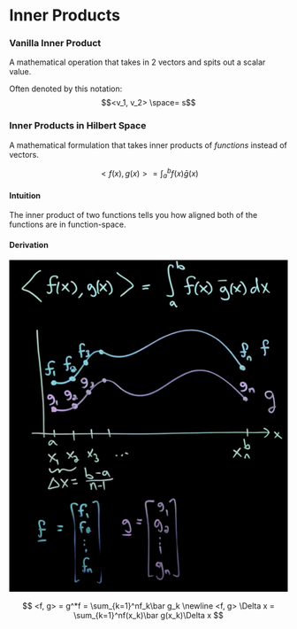 # Inner Products

### Vanilla Inner Product

A mathematical operation that takes in 2 vectors and spits out a scalar value.

Often denoted by this notation:$$<v_1, v_2>  \space= s$$

### Inner Products in Hilbert Space

A mathematical formulation that takes inner products of _functions_ instead of vectors. 

$$
<f(x), g(x)> = \int_a^bf(x)\bar g(x)
$$

#### Intuition

The inner product of two functions tells you how aligned both of the functions are in function-space.

#### Derivation

![Discretized example with significant deltaX](../.gitbook/assets/image%20%2828%29.png)

$$
<f, g> = g^*f = \sum_{k=1}^nf_k\bar g_k \newline
<f, g> \Delta x = \sum_{k=1}^nf(x_k)\bar g(x_k)\Delta x
$$

